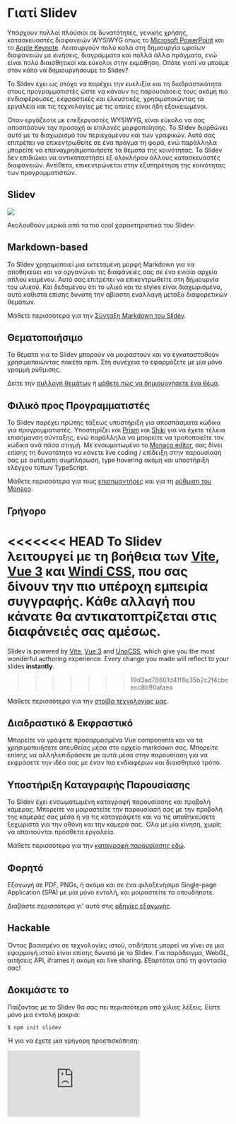 # Γιατί Slidev

Υπάρχουν πολλοί πλούσιοι σε δυνατότητες, γενικής χρήσης, κατασκευαστές διαφανειών WYSIWYG όπως το [Microsoft PowerPoint](https://www.microsoft.com/en-us/microsoft-365/powerpoint) και το [Apple Keynote](https://www.apple.com/keynote/). Λειτουργούν πολύ καλά στη δημιουργία ωραίων διαφανειών με κινήσεις, διαγράμματα και πολλά άλλα πράγματα, ενώ είναι πολύ διαισθητικοί και εύκολοι στην εκμάθηση. Οπότε γιατί να μπούμε στον κόπο να δημιουργήσουμε το Slidev?

Το Slidev έχει ως στόχο να παρέχει την ευελιξία και τη διαδραστικότητα στους προγραμματιστές ώστε να κάνουν τις παρουσιάσεις τους ακόμη πιο ενδιαφέρουσες, εκφραστικές και ελκυστικές, χρησιμοποιώντας τα εργαλεία και τις τεχνολογίες με τις οποίες είναι ήδη εξοικειωμένοι. 

Όταν εργάζεστε με επεξεργαστές WYSIWYG, είναι εύκολο να σας αποσπάσουν την προσοχή οι επιλογές μορφοποίησης. Το Slidev διορθώνει αυτό με το διαχωρισμό του περιεχομένου και των γραφικών. Αυτό σας επιτρέπει να επικεντρωθείτε σε ένα πράγμα τη φορά, ενώ παράλληλα μπορείτε να επαναχρησιμοποιήσετε τα θέματα της κοινότητας. Το Slidev δεν επιδιώκει να αντικαταστήσει εξ ολοκλήρου άλλους κατασκευαστές διαφανειών. Αντίθετα, επικεντρώνεται στην εξυπηρέτηση της κοινότητας των προγραμματιστών.

## Slidev

![](/screenshots/cover.png)

Ακολουθούν μερικά από τα πιο cool χαρακτηριστικά του Slidev:

## Markdown-based

Το Slidev χρησιμοποιεί μια εκτεταμένη μορφή Markdown για να αποθηκεύει και να οργανώνει τις διαφάνειές σας σε ένα ενιαίο αρχείο απλού κειμένου. Αυτό σας επιτρέπει να επικεντρωθείτε στη δημιουργία του υλικού. Και δεδομένου ότι το υλικό και τα styles είναι διαχωρισμένα, αυτό καθιστά επίσης δυνατή την αβίαστη εναλλαγή μεταξύ διαφορετικών θεμάτων.

Μάθετε περισσότερα για την [Σύνταξη Markdown του Slidev](/guide/syntax).

## Θεματοποιήσιμο

Τα θέματα για το Slidev μπορούν να μοιραστούν και να εγκατασταθούν χρησιμοποιώντας πακέτα npm. Στη συνέχεια τα εφαρμόζετε με μία μόνο γραμμή ρύθμισης.

Δείτε την [συλλογή θεμάτων](/themes/gallery) ή [μάθετε πώς να δημιουργήσετε ένα θέμα](/themes/write-a-theme).

## Φιλικό προς Προγραμματιστές

Το Slidev παρέχει πρώτης τάξεως υποστήριξη για αποσπάσματα κώδικα για προγραμματιστές. Υποστηρίζει και [Prism](https://prismjs.com/) και [Shiki](https://github.com/shikijs/shiki) για να έχετε τέλεια επισήμανση σύνταξης, ενώ παράλληλα να μπορείτε να τροποποιείτε τον κώδικα ανά πάσα στιγμή. Με ενσωματωμένο το [Monaco editor](https://microsoft.github.io/monaco-editor/), σας δίνει επίσης τη δυνατότητα να κάνετε live coding / επίδειξη στην παρουσίασή σας με αυτόματη συμπλήρωση, type hovering ακόμη και υποστήριξη ελέγχου τύπων TypeScript.

Μάθετε περισσότερα για τους [επισημαντήρες](/custom/highlighters) και για τη [ρύθμιση του Monaco](/custom/config-monaco).

## Γρήγορο

<<<<<<< HEAD
Το Slidev λειτουργεί με τη βοήθεια των [Vite](https://vitejs.dev/), [Vue 3](https://v3.vuejs.org/) και [Windi CSS](https://windicss.org/), που σας δίνουν την πιο υπέροχη εμπειρία συγγραφής. Κάθε αλλαγή που κάνατε θα αντικατοπτρίζεται στις διαφάνειές σας **αμέσως**.
=======
Slidev is powered by [Vite](https://vitejs.dev/), [Vue 3](https://v3.vuejs.org/) and [UnoCSS](https://unocss.dev/), which give you the most wonderful authoring experience. Every change you made will reflect to your slides **instantly**.
>>>>>>> 19d3ad78801d41f8e35b2c2f4cbeecc8b90afaea

Μάθετε περισσότερα για την [στοίβα τεχνολογίας μας](/guide/#στοίβα-τεχνολογίας).

## Διαδραστικό & Εκφραστικό

Μπορείτε να γράψετε προσαρμοσμένα Vue components και να τα χρησιμοποιήσετε απευθείας μέσα στο αρχείο markdown σας. Μπορείτε επίσης να αλληλεπιδράσετε με αυτά μέσα στην παρουσίαση για να εκφράσετε την ιδέα σας με έναν πιο ενδιαφέρων και διαισθητικό τρόπο.

## Υποστήριξη Καταγραφής Παρουσίασης

Το Slidev έχει ενσωματωμένη καταγραφή παρουσίασης και προβολή κάμερας. Μπορείτε να μοιραστείτε την παρουσίασή σας με την προβολή της κάμεράς σας μέσα ή να τις καταγράψετε και να τις αποθηκεύσετε ξεχωριστά για την οθόνη και την κάμερά σας. Όλα με μία κίνηση, χωρίς να απαιτούνται πρόσθετα εργαλεία.

Μάθετε περισσότερα για την [καταγραφή παρουσίασης εδώ](/guide/recording).

## Φορητό

Εξαγωγή σε PDF, PNGs, ή ακόμα και σε ένα φιλοξενήσιμο Single-page Application (SPA) με μία μόνο εντολή, και μοιραστείτε τα οπουδήποτε.

Διαβάστε περισσότερα γι' αυτό στις [οδηγίες εξαγωγής](/guide/exporting).

## Hackable

Όντας βασισμένο σε τεχνολογίες ιστού, οτιδήποτε μπορεί να γίνει σε μια εφαρμογή ιστού είναι επίσης δυνατό με το Slidev. Για παράδειγμα, WebGL, αιτήσεις API, iframes ή ακόμη και live sharing. Εξαρτάται από τη φαντασία σας!

## Δοκιμάστε το

Παίζοντας με το Slidev θα σας πει περισσότερα από χίλιες λέξεις. Είστε μόνο μια εντολή μακριά:

```bash
$ npm init slidev
```

Ή για να έχετε μια γρήγορη προεπισκόπηση:

<div class="aspect-9/16 relative">
<iframe class="rounded w-full shadow-md border-none" src="https://www.youtube.com/embed/eW7v-2ZKZOU" title="YouTube video player" frameborder="0" allow="accelerometer; autoplay; clipboard-write; encrypted-media; gyroscope; picture-in-picture" allowfullscreen></iframe>
</div>
